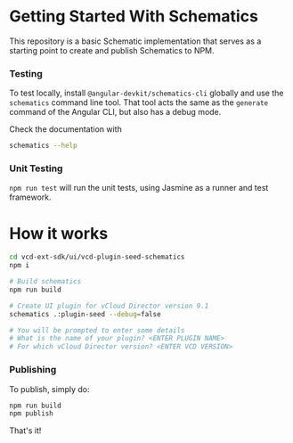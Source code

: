 # Getting Started With Schematics

This repository is a basic Schematic implementation that serves as a starting point to create and publish Schematics to NPM.

### Testing

To test locally, install `@angular-devkit/schematics-cli` globally and use the `schematics` command line tool. That tool acts the same as the `generate` command of the Angular CLI, but also has a debug mode.

Check the documentation with
```bash
schematics --help
```

### Unit Testing

`npm run test` will run the unit tests, using Jasmine as a runner and test framework.

# How it works

```bash
cd vcd-ext-sdk/ui/vcd-plugin-seed-schematics
npm i

# Build schematics
npm run build

# Create UI plugin for vCloud Director version 9.1
schematics .:plugin-seed --debug=false

# You will be prompted to enter some details
# What is the name of your plugin? <ENTER PLUGIN NAME>
# For which vCloud Director version? <ENTER VCD VERSION>
```

### Publishing

To publish, simply do:

```bash
npm run build
npm publish
```

That's it!